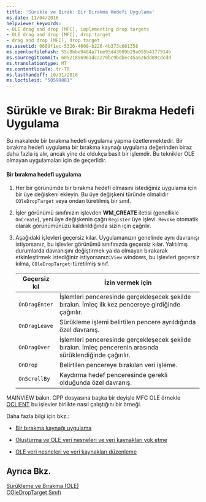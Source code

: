 ```yaml
---
title: 'Sürükle ve Bırak: Bir Bırakma Hedefi Uygulama'
ms.date: 11/04/2016
helpviewer_keywords:
- OLE drag and drop [MFC], implementing drop targets
- OLE drag and drop [MFC], drop target
- drag and drop [MFC], drop target
ms.assetid: 0689f1ec-5326-4008-b226-4b373c881358
ms.openlocfilehash: 55c8bbe9484a71ee95d43609b29a055b4177914b
ms.sourcegitcommit: 6052185696adca270bc9bdbec45a626dd89cdcdd
ms.translationtype: MT
ms.contentlocale: tr-TR
ms.lasthandoff: 10/31/2018
ms.locfileid: "50599881"
---
```

# <a name="drag-and-drop-implementing-a-drop-target"></a>Sürükle ve Bırak: Bir Bırakma Hedefi Uygulama

Bu makalede bir bırakma hedefi uygulama yapma özetlenmektedir. Bir bırakma hedefi uygulama bir bırakma kaynağı uygulama değerinden biraz daha fazla iş alır, ancak yine de oldukça basit bir işlemdir. Bu teknikler OLE olmayan uygulamaları için de geçerlidir.

#### <a name="to-implement-a-drop-target"></a>Bir bırakma hedefi uygulama

1. Her bir görünümde bir bırakma hedefi olmasını istediğiniz uygulama için bir üye değişkeni ekleyin. Bu üye değişkeni türünde olmalıdır `COleDropTarget` veya ondan türetilmiş bir sınıf.

1. İşler görünümü sınıfınızın işlevden **WM_CREATE** iletisi (genellikle `OnCreate`), yeni üye değişkenin çağrı `Register` üye işlevi. `Revoke` otomatik olarak görünümünüzü kaldırıldığında sizin için çağrılır.

1. Aşağıdaki işlevleri geçersiz kılar. Uygulamanızın genelinde aynı davranışı istiyorsanız, bu işlevler görünümü sınıfınızda geçersiz kılar. Yalıtılmış durumlarda davranışını değiştirmek ya da olmayan bırakarak etkinleştirmek istediğiniz istiyorsanız`CView` windows, bu işlevleri geçersiz kılma, `COleDropTarget`-türetilmiş sınıf.

    |Geçersiz kıl|İzin vermek için|
    |--------------|--------------|
    |`OnDragEnter`|İşlemleri penceresinde gerçekleşecek şekilde bırakın. İmleç ilk kez pencereye girdiğinde çağırılır.|
    |`OnDragLeave`|Sürükleme işlemi belirtilen pencere ayrıldığında özel davranış.|
    |`OnDragOver`|İşlemleri penceresinde gerçekleşecek şekilde bırakın. İmleç pencerenin arasında sürüklendiğinde çağırılır.|
    |`OnDrop`|Belirtilen pencereye bırakılan veri işleme.|
    |`OnScrollBy`|Kaydırma hedef penceresinde gerekli olduğunda özel davranış.|

MAINVIEW bakın. CPP dosyasına başka bir deyişle MFC OLE örnekle [OCLIENT](../visual-cpp-samples.md) bu işlevler birlikte nasıl çalıştığını bir örneği.

Daha fazla bilgi için bkz.:

- [Bir bırakma kaynağı uygulama](../mfc/drag-and-drop-implementing-a-drop-source.md)

- [Oluşturma ve OLE veri nesneleri ve veri kaynakları yok etme](../mfc/data-objects-and-data-sources-creation-and-destruction.md)

- [OLE veri nesneleri ve veri kaynakları düzenleme](../mfc/data-objects-and-data-sources-manipulation.md)

## <a name="see-also"></a>Ayrıca Bkz.

[Sürükleme ve Bırakma (OLE)](../mfc/drag-and-drop-ole.md)<br/>
[COleDropTarget Sınıfı](../mfc/reference/coledroptarget-class.md)
